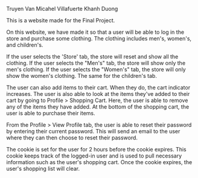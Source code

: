 Truyen Van
Micahel Villafuerte
Khanh Duong

This is a website made for the Final Project.

On this website, we have made it so that a user will be able to log in the store
and purchase some clothing.  The clothing includes men's, women's, and children's.

If the user selects the 'Store' tab, the store will reset and show all the clothing.  If the user selects the "Men's" tab, the store will show only the men's clothing.  If the user selects the "Women's" tab, the store will only show the women's clothing.  The same for the children's tab.

The user can also add items to their cart.  When they do, the cart indicator increases.  The user is also able to look at the items they've added to their cart by going to Profile > Shopping Cart.  Here, the user is able to remove any of the items they have added.  At the bottom of the shopping cart, the user is able to purchase their items.

From the Profile > View Profile tab, the user is able to reset their password by entering their current password.  This will send an email to the user where they can then choose to reset their password.

The cookie is set for the user for 2 hours before the cookie expires.  This cookie keeps track of the logged-in user and is used to pull necessary information such as the user's shopping cart.  Once the cookie expires, the user's shopping list will clear.
